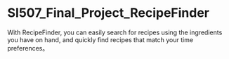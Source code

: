 # SI507_Final_Project_RecipeFinder
With RecipeFinder, you can easily search for recipes using the ingredients you have on hand, and quickly find recipes that match your time preferences。
